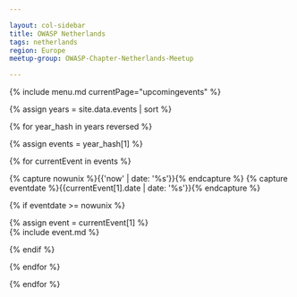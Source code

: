 ```yaml
---

layout: col-sidebar
title: OWASP Netherlands
tags: netherlands
region: Europe
meetup-group: OWASP-Chapter-Netherlands-Meetup

---
```


{% include menu.md currentPage="upcomingevents" %} 

{% assign years = site.data.events | sort %}

{% for year_hash in years reversed %}

{% assign events = year_hash[1] %}

{% for currentEvent in events %}

{% capture nowunix %}{{'now' | date: '%s'}}{% endcapture %}
{% capture eventdate %}{{currentEvent[1].date | date: '%s'}}{% endcapture %}

{% if eventdate >= nowunix %} 

{% assign event = currentEvent[1] %}  
{% include event.md %}

{% endif %}

{% endfor %}

{% endfor %}
